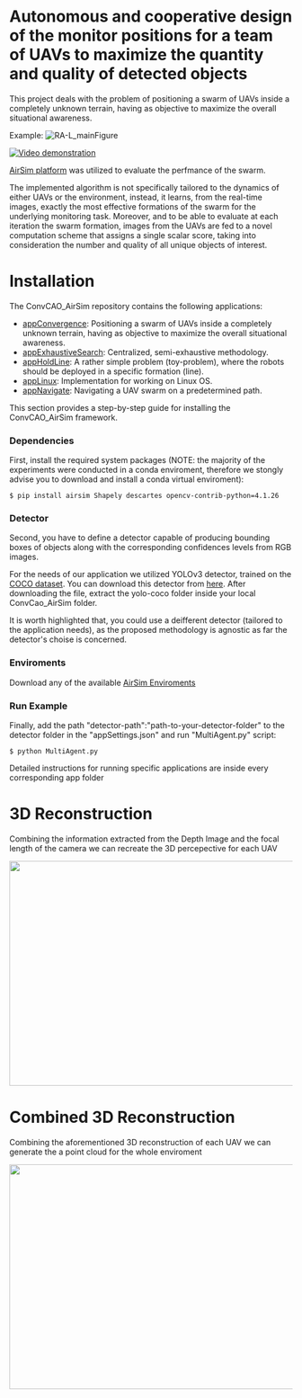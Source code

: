 # Autonomous and cooperative design of the monitor positions for a team of UAVs to maximize the quantity and quality of detected objects #

This project deals with the problem of positioning a swarm of UAVs inside a completely unknown terrain, having as objective to maximize the overall situational awareness.

Example:
![RA-L_mainFigure](http://kapoutsis.info/wp-content/uploads/2020/02/RA-L_mainFigure.png)

[![Video demonstration](http://kapoutsis.info/wp-content/uploads/2020/02/video_thumbnail.png)](https://www.youtube.com/watch?v=L8ycmS20rZs)

[AirSim platform](https://github.com/microsoft/AirSim) was utilized to evaluate the perfmance of the swarm. 

The implemented algorithm is not specifically tailored to the dynamics of either UAVs or the environment, instead, it learns, from the real-time images, exactly the most effective formations of the swarm for the underlying monitoring task. Moreover, and to be able to evaluate at each iteration the swarm formation, images from the UAVs are fed to a novel computation scheme that assigns a single scalar score, taking into consideration the number and quality of all unique objects of interest.

# Installation #

The ConvCAO_AirSim repository contains the following applications:
- [appConvergence](https://github.com/dimikout3/ConvCAO_AirSim/tree/master/appConvergence): Positioning a swarm of UAVs inside a completely unknown terrain, having as objective to maximize the overall situational awareness.
- [appExhaustiveSearch](https://github.com/dimikout3/ConvCAO_AirSim/tree/master/appExhaustiveSearch): Centralized, semi-exhaustive methodology.
- [appHoldLine](https://github.com/dimikout3/ConvCAO_AirSim/tree/master/appHoldLine): A rather simple problem (toy-problem), where the robots should be deployed in a specific formation (line).
- [appLinux](https://github.com/dimikout3/ConvCAO_AirSim/tree/master/appLinux): Implementation for working on Linux OS.
- [appNavigate](https://github.com/dimikout3/ConvCAO_AirSim/tree/master/appNavigate): Navigating a UAV swarm on a predetermined path.

This section provides a step-by-step guide for installing the ConvCAO_AirSim framework.

### Dependencies
First, install the required system packages 
(NOTE: the majority of the experiments were conducted in a conda enviroment, therefore we stongly advise you to download and install a conda virtual enviroment):
```
$ pip install airsim Shapely descartes opencv-contrib-python=4.1.26
```

### Detector
Second, you have to define a detector capable of producing bounding boxes of objects along with the corresponding confidences levels from RGB images. 

For the needs of our application we utilized YOLOv3 detector, trained on the [COCO dataset](http://cocodataset.org/#home). You can download this detector from [here](https://convcao.hopto.org/index.php/s/mh8WIDpprE70SO3). After downloading the file, extract the yolo-coco folder inside your local ConvCao_AirSim folder.

It is worth highlighted that, you could use a deifferent detector (tailored to the application needs), as the proposed methodology is agnostic as far the detector's choise is concerned.

### Enviroments
Download any of the available [AirSim Enviroments](https://github.com/microsoft/AirSim/releases)

### Run Example
Finally, add the path "detector-path":"path-to-your-detector-folder" to the detector folder in the "appSettings.json" and run "MultiAgent.py" script:
```
$ python MultiAgent.py
```
Detailed instructions for running specific applications are inside every corresponding app folder


# 3D Reconstruction #
Combining the information extracted from the Depth Image and the focal length of the camera we can recreate the 3D percepective for each UAV
<p align="center">
  <img width="712" height="400" src="toGiF.gif">
</p>

# Combined 3D Reconstruction #
Combining the aforementioned 3D reconstruction of each UAV we can generate the a point cloud for the whole enviroment 
<p align="center">
  <img width="712" height="400" src="combined.gif">
</p>

